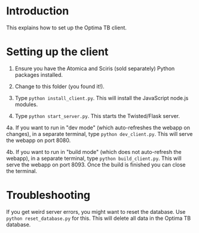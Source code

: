 # Introduction

This explains how to set up the Optima TB client.

# Setting up the client

1. Ensure you have the Atomica and Sciris (sold separately) Python packages installed.

2. Change to this folder (you found it!).

3. Type `python install_client.py`. This will install the JavaScript node.js modules.

4. Type `python start_server.py`. This starts the Twisted/Flask server.

4a. If you want to run in "dev mode" (which auto-refreshes the webapp on changes), in a separate terminal, type `python dev_client.py`. This will serve the webapp on port 8080.

4b. If you want to run in "build mode" (which does not auto-refresh the webapp), in a separate terminal, type `python build_client.py`. This will serve the webapp on port 8093. Once the build is finished you can close the terminal.

# Troubleshooting

If you get weird server errors, you might want to reset the database. Use `python reset_database.py` for this. This will delete all data in the Optima TB database.